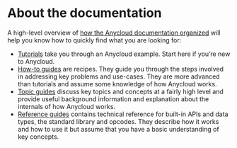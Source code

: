 # About the documentation

A high-level overview of [how the Anycloud documentation organized](https://documentation.divio.com/) will help you know how to quickly find what you are looking for:

- [Tutorials](./tutorials.md) take you through an Anycloud example. Start here if you’re new to Anycloud.
- [How-to guides](./how_to.md) are recipes. They guide you through the steps involved in addressing key problems and use-cases. They are more advanced than tutorials and assume some knowledge of how Anycloud works.
- [Topic guides](./topics.md) discuss key topics and concepts at a fairly high level and provide useful background information and explanation about the internals of how Anycloud works.
- [Reference guides](./reference.md) contains technical reference for built-in APIs and data types, the standard library and opcodes. They describe how it works and how to use it but assume that you have a basic understanding of key concepts.